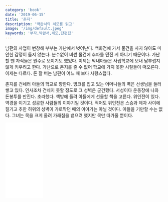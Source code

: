 ```yaml
---
category: 'book'
date: '2019-06-15'
title: '촌지'
description: '박완서의 세모를 읽고'
image: '/img/default.jpeg'
keywords: '부자,박완서,세모,단편집'
---
```


남편의 사업이 번창해 부부는 가난에서 벗어난다. 백화점에 가서 물건을 사지 않아도 미안한 감정이 들지 않는다. 분수없이 비싼 물건에 추파를 던진 게 아니기 때문이다. 가난할 땐 자식들은 원수로 보이기도 했었다. 이제는 막내아들은 사립학교에 보내 남부럽지 않게 키우려고 한다. 가난으로 촌지를 줄 수 없어 학교에 가지 못한 시절들이 떠오른다. 이제는 다르다. 돈 잘 버는 남편이 어느 때 보다 사랑스럽다.

촌지를 건네러 아들의 학교로 향한다. 밍크를 입고 있는 어머니들의 벽은 선생님을 둘러쌓고 있다. 인사조차 건네지 못할 정도로 그 성벽은 굳건했다. 서성이다 운동장에 나와 돈봉투를 만진다. 초라했다. 책방에 들려 아들에게 선물할 책을 고른다. 위인전이 있다. 역경을 이기고 성공한 사람들의 이야기일 것이다. 적어도 위인전은 스승과 제자 사이에 질기고 추한 허위의 성벽이 가로막던 때의 이야기는 아닐 것이다. 아들을 기만할 수는 없다. 그녀는 목을 크게 울려 가래침을 뱉으려 했지만 목만 따가울 뿐이다.

<iframe src="[https://coupa.ng/bhnPG4](https://coupa.ng/bhnPG4)" width="120" height="240" frameborder="0" scrolling="no"></iframe>